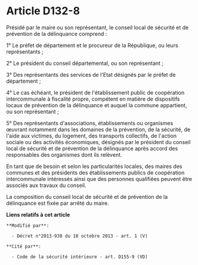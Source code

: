 # Article D132-8

Présidé par le maire ou son représentant, le conseil local de sécurité et de prévention de la délinquance comprend :

1° Le préfet de département et le procureur de la République, ou leurs représentants ;

2° Le président du conseil départemental, ou son représentant ;

3° Des représentants des services de l'Etat désignés par le préfet de département ;

4° Le cas échéant, le président de l'établissement public de coopération intercommunale à fiscalité propre, compétent en
matière de dispositifs locaux de prévention de la délinquance et auquel la commune appartient, ou son représentant ;

5° Des représentants d'associations, établissements ou organismes œuvrant notamment dans les domaines de la prévention, de la
sécurité, de l'aide aux victimes, du logement, des transports collectifs, de l'action sociale ou des activités économiques,
désignés par le président du conseil local de sécurité et de prévention de la délinquance après accord des responsables des
organismes dont ils relèvent.

En tant que de besoin et selon les particularités locales, des maires des communes et des présidents des établissements
publics de coopération intercommunale intéressés ainsi que des personnes qualifiées peuvent être associés aux travaux du
conseil.

La composition du conseil local de sécurité et de prévention de la délinquance est fixée par arrêté du maire.

**Liens relatifs à cet article**

	**Modifié par**:

	  - Décret n°2013-938 du 18 octobre 2013 - art. 1 (V)

	**Cité par**:

	  - Code de la sécurité intérieure - art. D155-9 (VD)
